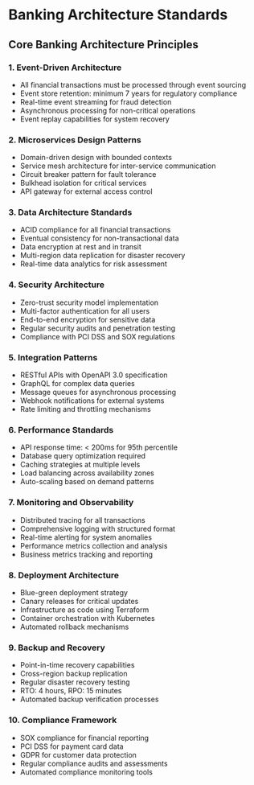 # Banking Architecture Standards

## Core Banking Architecture Principles

### 1. Event-Driven Architecture
- All financial transactions must be processed through event sourcing
- Event store retention: minimum 7 years for regulatory compliance
- Real-time event streaming for fraud detection
- Asynchronous processing for non-critical operations
- Event replay capabilities for system recovery

### 2. Microservices Design Patterns
- Domain-driven design with bounded contexts
- Service mesh architecture for inter-service communication
- Circuit breaker pattern for fault tolerance
- Bulkhead isolation for critical services
- API gateway for external access control

### 3. Data Architecture Standards
- ACID compliance for all financial transactions
- Eventual consistency for non-transactional data
- Data encryption at rest and in transit
- Multi-region data replication for disaster recovery
- Real-time data analytics for risk assessment

### 4. Security Architecture
- Zero-trust security model implementation
- Multi-factor authentication for all users
- End-to-end encryption for sensitive data
- Regular security audits and penetration testing
- Compliance with PCI DSS and SOX regulations

### 5. Integration Patterns
- RESTful APIs with OpenAPI 3.0 specification
- GraphQL for complex data queries
- Message queues for asynchronous processing
- Webhook notifications for external systems
- Rate limiting and throttling mechanisms

### 6. Performance Standards
- API response time: < 200ms for 95th percentile
- Database query optimization required
- Caching strategies at multiple levels
- Load balancing across availability zones
- Auto-scaling based on demand patterns

### 7. Monitoring and Observability
- Distributed tracing for all transactions
- Comprehensive logging with structured format
- Real-time alerting for system anomalies
- Performance metrics collection and analysis
- Business metrics tracking and reporting

### 8. Deployment Architecture
- Blue-green deployment strategy
- Canary releases for critical updates
- Infrastructure as code using Terraform
- Container orchestration with Kubernetes
- Automated rollback mechanisms

### 9. Backup and Recovery
- Point-in-time recovery capabilities
- Cross-region backup replication
- Regular disaster recovery testing
- RTO: 4 hours, RPO: 15 minutes
- Automated backup verification processes

### 10. Compliance Framework
- SOX compliance for financial reporting
- PCI DSS for payment card data
- GDPR for customer data protection
- Regular compliance audits and assessments
- Automated compliance monitoring tools
